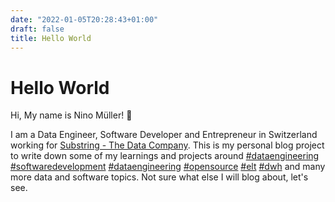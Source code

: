 ```yaml
---
date: "2022-01-05T20:28:43+01:00"
draft: false
title: Hello World
---
```


# Hello World

Hi, My name is Nino Müller! 👋

I am a Data Engineer, Software Developer and Entrepreneur in Switzerland working for [Substring - The Data Company](https://substring.ch). This is my personal blog project to write down some of my learnings and projects around [#dataengineering](categories/dataengineering) [#softwaredevelopment](categories/softwaredevelopment) [#dataengineering](categories/mlops) [#opensource](categories/opensource) [#elt](categories/elt) [#dwh](categories/dwh) and many more data and software topics. Not sure what else I will blog about, let's see.
